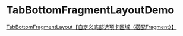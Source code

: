 # TabBottomFragmentLayoutDemo
[TabBottomFragmentLayout【自定义底部选项卡区域（搭配Fragment）】](http://www.cnblogs.com/whycxb/p/7183055.html)
